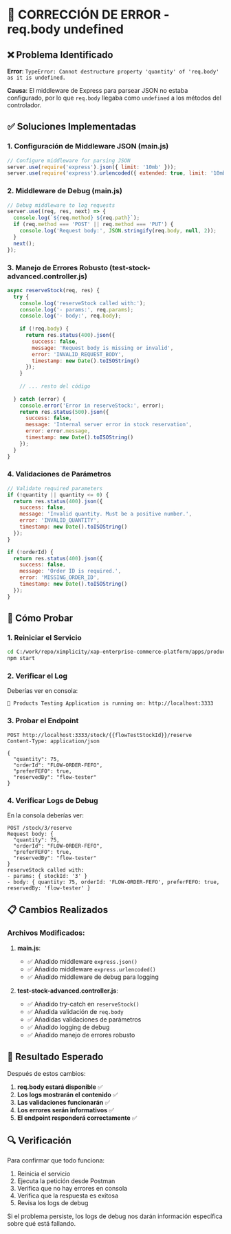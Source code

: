 # 🔧 CORRECCIÓN DE ERROR - req.body undefined

## ❌ Problema Identificado

**Error**: `TypeError: Cannot destructure property 'quantity' of 'req.body' as it is undefined.`

**Causa**: El middleware de Express para parsear JSON no estaba configurado, por lo que `req.body` llegaba como `undefined` a los métodos del controlador.

## ✅ Soluciones Implementadas

### 1. **Configuración de Middleware JSON** (main.js)

```javascript
// Configure middleware for parsing JSON
server.use(require('express').json({ limit: '10mb' }));
server.use(require('express').urlencoded({ extended: true, limit: '10mb' }));
```

### 2. **Middleware de Debug** (main.js)

```javascript
// Debug middleware to log requests
server.use((req, res, next) => {
  console.log(`${req.method} ${req.path}`);
  if (req.method === 'POST' || req.method === 'PUT') {
    console.log('Request body:', JSON.stringify(req.body, null, 2));
  }
  next();
});
```

### 3. **Manejo de Errores Robusto** (test-stock-advanced.controller.js)

```javascript
async reserveStock(req, res) {
  try {
    console.log('reserveStock called with:');
    console.log('- params:', req.params);
    console.log('- body:', req.body);
    
    if (!req.body) {
      return res.status(400).json({
        success: false,
        message: 'Request body is missing or invalid',
        error: 'INVALID_REQUEST_BODY',
        timestamp: new Date().toISOString()
      });
    }
    
    // ... resto del código
    
  } catch (error) {
    console.error('Error in reserveStock:', error);
    return res.status(500).json({
      success: false,
      message: 'Internal server error in stock reservation',
      error: error.message,
      timestamp: new Date().toISOString()
    });
  }
}
```

### 4. **Validaciones de Parámetros**

```javascript
// Validate required parameters
if (!quantity || quantity <= 0) {
  return res.status(400).json({
    success: false,
    message: 'Invalid quantity. Must be a positive number.',
    error: 'INVALID_QUANTITY',
    timestamp: new Date().toISOString()
  });
}

if (!orderId) {
  return res.status(400).json({
    success: false,
    message: 'Order ID is required.',
    error: 'MISSING_ORDER_ID',
    timestamp: new Date().toISOString()
  });
}
```

## 🔄 Cómo Probar

### 1. **Reiniciar el Servicio**
```bash
cd C:/work/repo/ximplicity/xap-enterprise-commerce-platform/apps/products-testing
npm start
```

### 2. **Verificar el Log**
Deberías ver en consola:
```
🚀 Products Testing Application is running on: http://localhost:3333
```

### 3. **Probar el Endpoint**
```
POST http://localhost:3333/stock/{{flowTestStockId}}/reserve
Content-Type: application/json

{
  "quantity": 75,
  "orderId": "FLOW-ORDER-FEFO",
  "preferFEFO": true,
  "reservedBy": "flow-tester"
}
```

### 4. **Verificar Logs de Debug**
En la consola deberías ver:
```
POST /stock/3/reserve
Request body: {
  "quantity": 75,
  "orderId": "FLOW-ORDER-FEFO",
  "preferFEFO": true,
  "reservedBy": "flow-tester"
}
reserveStock called with:
- params: { stockId: '3' }
- body: { quantity: 75, orderId: 'FLOW-ORDER-FEFO', preferFEFO: true, reservedBy: 'flow-tester' }
```

## 📋 Cambios Realizados

### Archivos Modificados:
1. **main.js**:
   - ✅ Añadido middleware `express.json()`
   - ✅ Añadido middleware `express.urlencoded()`
   - ✅ Añadido middleware de debug para logging

2. **test-stock-advanced.controller.js**:
   - ✅ Añadido try-catch en `reserveStock()`
   - ✅ Añadida validación de `req.body`
   - ✅ Añadidas validaciones de parámetros
   - ✅ Añadido logging de debug
   - ✅ Añadido manejo de errores robusto

## 🎯 Resultado Esperado

Después de estos cambios:

1. **req.body estará disponible** ✅
2. **Los logs mostrarán el contenido** ✅
3. **Las validaciones funcionarán** ✅
4. **Los errores serán informativos** ✅
5. **El endpoint responderá correctamente** ✅

## 🔍 Verificación

Para confirmar que todo funciona:

1. Reinicia el servicio
2. Ejecuta la petición desde Postman
3. Verifica que no hay errores en consola
4. Verifica que la respuesta es exitosa
5. Revisa los logs de debug

Si el problema persiste, los logs de debug nos darán información específica sobre qué está fallando.